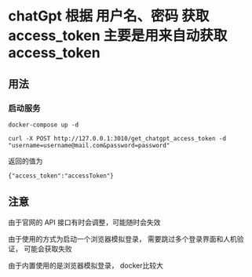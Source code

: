 

# chatGpt 根据 用户名、密码 获取access_token 主要是用来自动获取access_token


## 用法
### 启动服务

```
docker-compose up -d
```

```
curl -X POST http://127.0.0.1:3010/get_chatgpt_access_token -d "username=username@mail.com&password=password"
```

返回的值为
```
{"access_token":"accessToken"}
```

## 注意

由于官网的 API 接口有时会调整，可能随时会失效

由于使用的方式为启动一个浏览器模拟登录， 需要跳过多个登录界面和人机验证， 可能会获取失败

由于内置使用的是浏览器模拟登录， docker比较大

